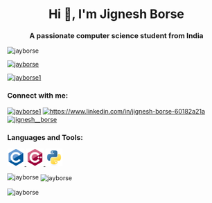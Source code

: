 <h1 align="center">Hi 👋, I'm Jignesh Borse</h1>
<h3 align="center">A passionate computer science student from India</h3>

<p align="left"> <img src="https://komarev.com/ghpvc/?username=jayborse&label=Profile%20views&color=0e75b6&style=flat" alt="jayborse" /> </p>

<p align="left"> <a href="https://github.com/ryo-ma/github-profile-trophy"><img src="https://github-profile-trophy.vercel.app/?username=jayborse" alt="jayborse" /></a> </p>

<p align="left"> <a href="https://twitter.com/jayborse1" target="blank"><img src="https://img.shields.io/twitter/follow/jayborse1?logo=twitter&style=for-the-badge" alt="jayborse1" /></a> </p>

<h3 align="left">Connect with me:</h3>
<p align="left">
<a href="https://twitter.com/jayborse1" target="blank"><img align="center" src="https://raw.githubusercontent.com/rahuldkjain/github-profile-readme-generator/master/src/images/icons/Social/twitter.svg" alt="jayborse1" height="30" width="40" /></a>
<a href="https://linkedin.com/in/https://www.linkedin.com/in/jignesh-borse-60182a21a" target="blank"><img align="center" src="https://raw.githubusercontent.com/rahuldkjain/github-profile-readme-generator/master/src/images/icons/Social/linked-in-alt.svg" alt="https://www.linkedin.com/in/jignesh-borse-60182a21a" height="30" width="40" /></a>
<a href="https://instagram.com/jignesh__borse" target="blank"><img align="center" src="https://raw.githubusercontent.com/rahuldkjain/github-profile-readme-generator/master/src/images/icons/Social/instagram.svg" alt="jignesh__borse" height="30" width="40" /></a>
</p>

<h3 align="left">Languages and Tools:</h3>
<p align="left"> <a href="https://www.cprogramming.com/" target="_blank"> <img src="https://raw.githubusercontent.com/devicons/devicon/master/icons/c/c-original.svg" alt="c" width="40" height="40"/> </a> <a href="https://www.w3schools.com/cpp/" target="_blank"> <img src="https://raw.githubusercontent.com/devicons/devicon/master/icons/cplusplus/cplusplus-original.svg" alt="cplusplus" width="40" height="40"/> </a> <a href="https://www.python.org" target="_blank"> <img src="https://raw.githubusercontent.com/devicons/devicon/master/icons/python/python-original.svg" alt="python" width="40" height="40"/> </a> </p>

<p><img align="left" src="https://github-readme-stats.vercel.app/api/top-langs?username=jayborse&show_icons=true&locale=en&layout=compact" alt="jayborse" /></p>

<p>&nbsp;<img align="center" src="https://github-readme-stats.vercel.app/api?username=jayborse&show_icons=true&locale=en" alt="jayborse" /></p>

<p><img align="center" src="https://github-readme-streak-stats.herokuapp.com/?user=jayborse&" alt="jayborse" /></p>
